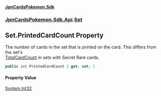 #### [JpnCardsPokemon.Sdk](index.md 'index')
### [JpnCardsPokemon.Sdk.Api](JpnCardsPokemon.Sdk.Api.md 'JpnCardsPokemon.Sdk.Api').[Set](JpnCardsPokemon.Sdk.Api.Set.md 'JpnCardsPokemon.Sdk.Api.Set')

## Set.PrintedCardCount Property

The number of cards in the set that is printed on the card. This differs from the set's  
[TotalCardCount](JpnCardsPokemon.Sdk.Api.Set.TotalCardCount.md 'JpnCardsPokemon.Sdk.Api.Set.TotalCardCount') in sets with Secret Rare cards.

```csharp
public int PrintedCardCount { get; set; }
```

#### Property Value
[System.Int32](https://docs.microsoft.com/en-us/dotnet/api/System.Int32 'System.Int32')